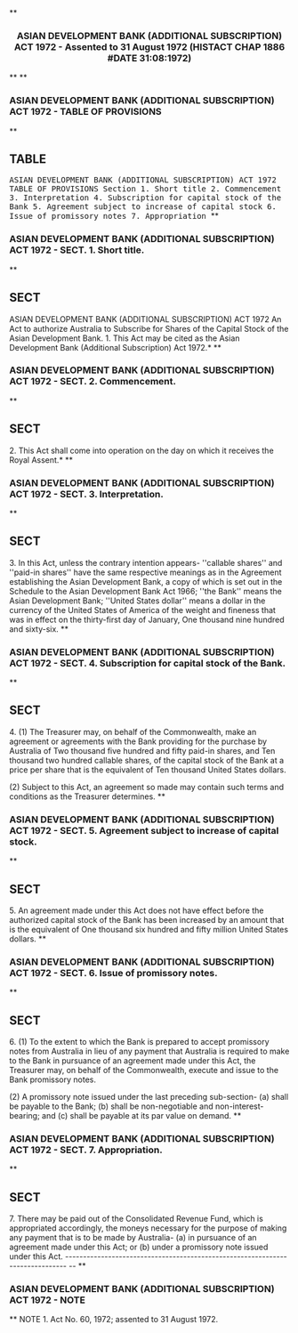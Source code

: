 **<b>

### <center><name>ASIAN DEVELOPMENT BANK (ADDITIONAL SUBSCRIPTION) ACT 1972 - Assented to 31 August 1972 (HISTACT CHAP 1886 #DATE 31:08:1972) </name></center>
</b>** 
**<b>

### <name>ASIAN DEVELOPMENT BANK (ADDITIONAL SUBSCRIPTION) ACT 1972 - TABLE OF PROVISIONS </name>
</b>** 

## TABLE
<tables> <tt><lf>                             ASIAN  DEVELOPMENT  BANK<lf> <lf>                      (ADDITIONAL  SUBSCRIPTION)  ACT  1972<lf> <lf>                              TABLE  OF  PROVISIONS<lf> Section<lf>   1\.        Short title<lf>   2\.        Commencement<lf>   3\.        Interpretation<lf>   4\.        Subscription for capital stock of the Bank<lf>   5\.        Agreement subject to increase of capital stock<lf>   6\.        Issue of promissory notes<lf>   7\.        Appropriation </lf></lf></lf></lf></lf></lf></lf></lf></lf></lf></lf></lf></lf></tt></tables>
**<b>

### <name>ASIAN DEVELOPMENT BANK (ADDITIONAL SUBSCRIPTION) ACT 1972 - SECT. 1\. Short title. </name>
</b>** 

## SECT
<sect>                             ASIAN  DEVELOPMENT  BANK<lf> <lf>                      (ADDITIONAL  SUBSCRIPTION)  ACT  1972<lf> An Act to authorize Australia to Subscribe for Shares of the Capital Stock of the Asian Development Bank.<lf>   1\. This Act may be cited as the Asian Development Bank (Additional Subscription) Act 1972.*<lf> </lf></lf></lf></lf></lf></sect>
**<b>

### <name>ASIAN DEVELOPMENT BANK (ADDITIONAL SUBSCRIPTION) ACT 1972 - SECT. 2\. Commencement. </name>
</b>** 

## SECT
<sect>   2\. This Act shall come into operation on the day on which it receives the Royal Assent.*<lf> </lf></sect>
**<b>

### <name>ASIAN DEVELOPMENT BANK (ADDITIONAL SUBSCRIPTION) ACT 1972 - SECT. 3\. Interpretation. </name>
</b>** 

## SECT
<sect>   3\. In this Act, unless the contrary intention appears-<lf> <lf>   ''callable shares'' and ''paid-in shares'' have the same respective meanings as in the Agreement establishing the Asian Development Bank, a copy of which is set out in the Schedule to the Asian Development Bank Act 1966;<lf> <lf>   ''the Bank'' means the Asian Development Bank;<lf> <lf>   ''United States dollar'' means a dollar in the currency of the United States of America of the weight and fineness that was in effect on the thirty-first day of January, One thousand nine hundred and sixty-six.<lf> </lf></lf></lf></lf></lf></lf></lf></sect>
**<b>

### <name>ASIAN DEVELOPMENT BANK (ADDITIONAL SUBSCRIPTION) ACT 1972 - SECT. 4\. Subscription for capital stock of the Bank. </name>
</b>** 

## SECT
<sect>   4\. (1) The Treasurer may, on behalf of the Commonwealth, make an agreement or agreements with the Bank providing for the purchase by Australia of Two thousand five hundred and fifty paid-in shares, and Ten thousand two hundred callable shares, of the capital stock of the Bank at a price per share that is the equivalent of Ten thousand United States dollars.<lf> 

  (2) Subject to this Act, an agreement so made may contain such terms and conditions as the Treasurer determines.<lf> </lf>
</lf></sect>
**<b>

### <name>ASIAN DEVELOPMENT BANK (ADDITIONAL SUBSCRIPTION) ACT 1972 - SECT. 5\. Agreement subject to increase of capital stock. </name>
</b>** 

## SECT
<sect>   5\. An agreement made under this Act does not have effect before the authorized capital stock of the Bank has been increased by an amount that is the equivalent of One thousand six hundred and fifty million United States dollars.<lf> </lf></sect>
**<b>

### <name>ASIAN DEVELOPMENT BANK (ADDITIONAL SUBSCRIPTION) ACT 1972 - SECT. 6\. Issue of promissory notes. </name>
</b>** 

## SECT
<sect>   6\. (1) To the extent to which the Bank is prepared to accept promissory notes from Australia in lieu of any payment that Australia is required to make to the Bank in pursuance of an agreement made under this Act, the Treasurer may, on behalf of the Commonwealth, execute and issue to the Bank promissory notes.<lf> 

  (2) A promissory note issued under the last preceding sub-section-<lf> <lf>   (a)  shall be payable to the Bank;<lf> <lf>   (b)  shall be non-negotiable and non-interest-bearing; and<lf> <lf>   (c)  shall be payable at its par value on demand.<lf> </lf></lf></lf></lf></lf></lf></lf>
</lf></sect>
**<b>

### <name>ASIAN DEVELOPMENT BANK (ADDITIONAL SUBSCRIPTION) ACT 1972 - SECT. 7\. Appropriation. </name>
</b>** 

## SECT
<sect>   7\. There may be paid out of the Consolidated Revenue Fund, which is appropriated accordingly, the moneys necessary for the purpose of making any payment that is to be made by Australia-<lf> <lf>   (a)  in pursuance of an agreement made under this Act; or<lf> <lf>   (b)  under a promissory note issued under this Act.<lf> ------------------------------------------------------------------------------ -- <lf> </lf></lf></lf></lf></lf></lf></sect>
**<b>

### <name>ASIAN DEVELOPMENT BANK (ADDITIONAL SUBSCRIPTION) ACT 1972 - NOTE </name>
</b>** <lf>                                       NOTE<lf> 1\.  Act No. 60, 1972; assented to 31 August 1972\. </lf></lf>

